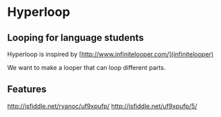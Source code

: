 # Hyperloop
## Looping for language students

Hyperloop is inspired by [http://www.infinitelooper.com/](infinitelooper)

We want to make a looper that can loop different parts. 

## Features

http://jsfiddle.net/ryanoc/uf9xpufp/
http://jsfiddle.net/uf9xpufp/5/



